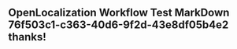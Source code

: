 <properties
ms.topic="hero-topic"
ms.test1="hero-topic"
ms.test2="test"/>

## OpenLocalization Workflow Test MarkDown 76f503c1-c363-40d6-9f2d-43e8df05b4e2 thanks!
